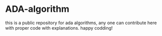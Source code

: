 # ADA-algorithm
this is a public repository for ada algorithms, any one can contribute here with proper code with explanations. happy codding!
